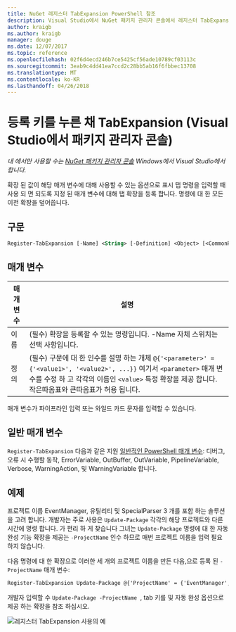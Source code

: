 ```yaml
---
title: NuGet 레지스터 TabExpansion PowerShell 참조
description: Visual Studio에서 NuGet 패키지 관리자 콘솔에서 레지스터 TabExpansion PowerShell 명령에 대 한 참조입니다.
author: kraigb
ms.author: kraigb
manager: douge
ms.date: 12/07/2017
ms.topic: reference
ms.openlocfilehash: 02f6d4ecd246b7ce5425cf56ade10789cf03113c
ms.sourcegitcommit: 3eab9c4dd41ea7ccd2c28bb5ab16f6fbbec13708
ms.translationtype: MT
ms.contentlocale: ko-KR
ms.lasthandoff: 04/26/2018
---
```

# <a name="register-tabexpansion-package-manager-console-in-visual-studio"></a>등록 키를 누른 채 TabExpansion (Visual Studio에서 패키지 관리자 콘솔)

*내 에서만 사용할 수는 [NuGet 패키지 관리자 콘솔](package-manager-console.md) Windows에서 Visual Studio에서 합니다.*

확장 된 값이 해당 매개 변수에 대해 사용할 수 있는 옵션으로 표시 탭 명령을 입력할 때 사용 되 면 되도록 지정 된 매개 변수에 대해 탭 확장을 등록 합니다. 명령에 대 한 모든 이전 확장을 덮어씁니다.

## <a name="syntax"></a>구문

```ps
Register-TabExpansion [-Name] <String> [-Definition] <Object> [<CommonParameters>]
```

## <a name="parameters"></a>매개 변수

| 매개 변수 | 설명 |
| --- | --- |
| 이름 | (필수) 확장을 등록할 수 있는 명령입니다. -Name 자체 스위치는 선택 사항입니다. |
| 정의 | (필수) 구문에 대 한 인수를 설명 하는 개체 `@{'<parameter>' = {'<value1>', '<value2>', ...}}` 여기서 `<parameter>` 매개 변수를 수정 하 고 각각의 이름인 `<value>` 특정 확장을 제공 합니다. 작은따옴표와 큰따옴표가 허용 됩니다. |

매개 변수가 파이프라인 입력 또는 와일드 카드 문자를 입력할 수 있습니다.

## <a name="common-parameters"></a>일반 매개 변수

`Register-TabExpansion` 다음과 같은 지원 [일반적인 PowerShell 매개 변수](http://go.microsoft.com/fwlink/?LinkID=113216): 디버그, 오류 시 수행할 동작, ErrorVariable, OutBuffer, OutVariable, PipelineVariable, Verbose, WarningAction, 및 WarningVariable 합니다.

## <a name="examples"></a>예제

프로젝트 이름 EventManager, 유틸리티 및 SpecialParser 3 개를 포함 하는 솔루션을 고려 합니다. 개발자는 주로 사용은 `Update-Package` 각각의 해당 프로젝트와 다른 시간에 명령 합니다. 가 편리 하 게 찾습니다 그녀는 `Update-Package` 명령에 대 한 자동 완성 기능 확장을 제공는 `-ProjectName` 인수 하므로 매번 프로젝트 이름을 입력 필요 하지 않습니다. 

다음 명령에 대 한 확장으로 이러한 세 개의 프로젝트 이름을 만든 다음,으로 등록 된 `-ProjectName` 매개 변수:

```ps
Register-TabExpansion Update-Package @{'ProjectName' = {'EventManager', 'Utilities', 'SpecialParser'}}    
```

개발자 입력할 수 `Update-Package -ProjectName `, tab 키를 및 자동 완성 옵션으로 제공 하는 확장을 참조 하십시오.

![레지스터 TabExpansion 사용의 예](media/Register-TabExpansion-Example.png)
